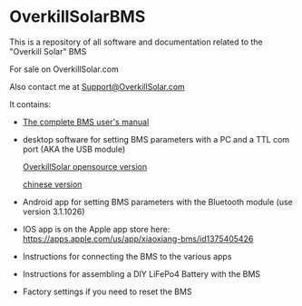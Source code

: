 # OverkillSolarBMS

This is a repository of all software and documentation related to the "Overkill Solar" BMS

For sale on OverkillSolar.com

Also contact me at Support@OverkillSolar.com

It contains:

- [The complete BMS user's manual](https://github.com/FurTrader/OverkillSolarBMS/raw/master/Overkill_Solar_BMS_Instruction_Manual.pdf)
- desktop software for setting BMS parameters with a PC and a TTL com port (AKA the USB module)

   [OverkillSolar opensource version](https://gitlab.com/Overkill-Solar-LLC/overkill-solar-bms-tools)
   
   [chinese version](https://github.com/FurTrader/OverkillSolarBMS/raw/master/Desktop%20app%20with%20password%20reset-%20JBDTools%20V2.9-20210524.zip)  
- Android app for setting BMS parameters with the Bluetooth module (use version 3.1.1026)
- IOS app is on the Apple app store here: https://apps.apple.com/us/app/xiaoxiang-bms/id1375405426
- Instructions for connecting the BMS to the various apps
- Instructions for assembling a DIY LiFePo4 Battery with the BMS
- Factory settings if you need to reset the BMS
